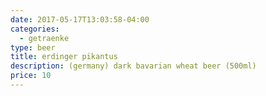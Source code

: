 ```yaml
---
date: 2017-05-17T13:03:58-04:00
categories:
  - getraenke
type: beer
title: erdinger pikantus
description: (germany) dark bavarian wheat beer (500ml)
price: 10
---
```

